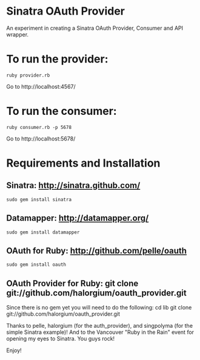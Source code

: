 Sinatra OAuth Provider
===

An experiment in creating a Sinatra OAuth Provider, Consumer and API wrapper.

# To run the provider:
	ruby provider.rb
Go to http://localhost:4567/

# To run the consumer:
	ruby consumer.rb -p 5678
Go to http://localhost:5678/
	
# Requirements and Installation

## Sinatra: http://sinatra.github.com/
	sudo gem install sinatra

## Datamapper: http://datamapper.org/
	sudo gem install datamapper

## OAuth for Ruby: http://github.com/pelle/oauth
	sudo gem install oauth

## OAuth Provider for Ruby: git clone git://github.com/halorgium/oauth_provider.git
Since there is no gem yet you will need to do the following:
		cd lib
		git clone git://github.com/halorgium/oauth_provider.git

Thanks to pelle, halorgium (for the auth_provider), and singpolyma (for the simple Sinatra example)! And to the Vancouver "Ruby in the Rain" event for opening my eyes to Sinatra. You guys rock!

Enjoy!